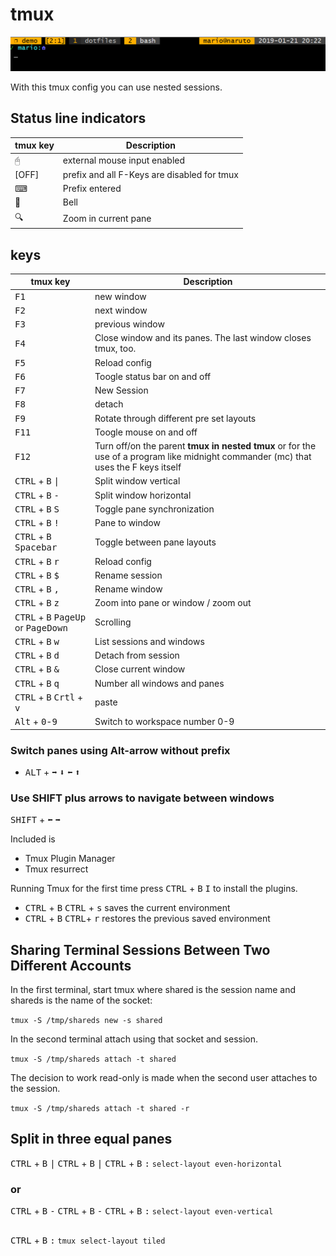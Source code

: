 # tmux

![shell4](assets/shell04.png)

With this tmux config you can use nested sessions.

## Status line indicators

| tmux key  | Description |
| ------------- | ------------- |
| 🖰 | external mouse input enabled |
| [OFF] | prefix and all F-Keys are disabled for tmux |
| ⌨ | Prefix entered |
| 🔔 | Bell |
| 🔍 | Zoom in current pane |

## keys

| tmux key  | Description |
| ------------- | ------------- |
| <kbd>F1</kbd> | new window |
| <kbd>F2</kbd> | next window |
| <kbd>F3</kbd> | previous window |
| <kbd>F4</kbd> | Close window and its panes. The last window closes tmux, too. |
| <kbd>F5</kbd> | Reload config |
| <kbd>F6</kbd> | Toogle status bar on and off |
| <kbd>F7</kbd> | New Session |
| <kbd>F8</kbd> | detach |
| <kbd>F9</kbd> | Rotate through different pre set layouts |
| <kbd>F11</kbd> | Toogle mouse on and off |
| <kbd>F12</kbd> | Turn off/on the parent **tmux in nested tmux** or for the use of a program like midnight commander (mc) that uses the F keys itself |
| <kbd>CTRL</kbd> + <kbd>B</kbd> <kbd>\|</kbd> | Split window vertical |
| <kbd>CTRL</kbd> + <kbd>B</kbd> <kbd>-</kbd> | Split window horizontal |
| <kbd>CTRL</kbd> + <kbd>B</kbd> <kbd>S</kbd> | Toggle pane synchronization |
| <kbd>CTRL</kbd> + <kbd>B</kbd> <kbd>!</kbd> | Pane to window |
| <kbd>CTRL</kbd> + <kbd>B</kbd> <kbd>Spacebar</kbd> | Toggle between pane layouts |
| <kbd>CTRL</kbd> + <kbd>B</kbd> <kbd>r</kbd> | Reload config |
| <kbd>CTRL</kbd> + <kbd>B</kbd> <kbd>$</kbd> | Rename session |
| <kbd>CTRL</kbd> + <kbd>B</kbd> <kbd>,</kbd> | Rename window |
| <kbd>CTRL</kbd> + <kbd>B</kbd> <kbd>z</kbd> | Zoom into pane or window / zoom out |
| <kbd>CTRL</kbd> + <kbd>B</kbd> <kbd>PageUp</kbd> or <kbd>PageDown</kbd> | Scrolling |
| <kbd>CTRL</kbd> + <kbd>B</kbd> <kbd>w</kbd> | List sessions and windows |
| <kbd>CTRL</kbd> + <kbd>B</kbd> <kbd>d</kbd> | Detach from session |
| <kbd>CTRL</kbd> + <kbd>B</kbd> <kbd>&</kbd> | Close current window |
| <kbd>CTRL</kbd> + <kbd>B</kbd> <kbd>q</kbd> | Number all windows and panes |
| <kbd>CTRL</kbd> + <kbd>B</kbd> <kbd>Crtl</kbd> + <kbd>v</kbd> | paste |
| <kbd>Alt</kbd> + <kbd>0</kbd>-<kbd>9</kbd> | Switch to workspace number 0-9 |

### Switch panes using Alt-arrow without prefix

- <kbd>ALT</kbd> + <kbd>➡️</kbd> <kbd>⬇️</kbd> <kbd>⬅️</kbd> <kbd>⬆️</kbd>

### Use SHIFT plus arrows to navigate between windows

<kbd>SHIFT</kbd> + <kbd>⬅️</kbd> <kbd>➡️</kbd>

Included is

- Tmux Plugin Manager
- Tmux resurrect

Running Tmux for the first time press <kbd>CTRL</kbd> + <kbd>B</kbd> <kbd>I</kbd> to install the plugins.

- <kbd>CTRL</kbd> + <kbd>B</kbd> <kbd>CTRL</kbd> + <kbd>s</kbd> saves the current environment
- <kbd>CTRL</kbd> + <kbd>B</kbd> <kbd>CTRL</kbd>+ <kbd>r</kbd> restores the previous saved environment

## Sharing Terminal Sessions Between Two Different Accounts

In the first terminal, start tmux where shared is the session name and shareds is the name of the socket:

`tmux -S /tmp/shareds new -s shared`

In the second terminal attach using that socket and session.

`tmux -S /tmp/shareds attach -t shared`

The decision to work read-only is made when the second user attaches to the session.

`tmux -S /tmp/shareds attach -t shared -r`

## Split in three equal panes

<kbd>CTRL</kbd> + <kbd>B</kbd> <kbd>|</kbd>
<kbd>CTRL</kbd> + <kbd>B</kbd> <kbd>|</kbd>
<kbd>CTRL</kbd> + <kbd>B</kbd> <kbd>:</kbd> `select-layout even-horizontal`

### or

<kbd>CTRL</kbd> + <kbd>B</kbd> <kbd>-</kbd>
<kbd>CTRL</kbd> + <kbd>B</kbd> <kbd>-</kbd>
<kbd>CTRL</kbd> + <kbd>B</kbd> <kbd>:</kbd> `select-layout even-vertical`

##

<kbd>CTRL</kbd> + <kbd>B</kbd> <kbd>:</kbd> `tmux select-layout tiled`

